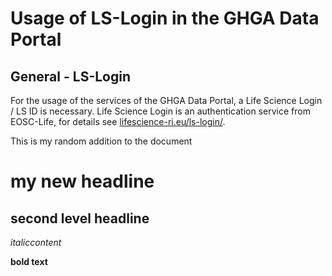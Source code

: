 # Usage of LS-Login in the GHGA Data Portal


## General - LS-Login
For the usage of the services of the GHGA Data Portal, a Life Science Login / LS ID is necessary. Life Science Login is an authentication service from EOSC-Life, for details see [lifescience-ri.eu/ls-login/](https://lifescience-ri.eu/ls-login/).

 This is my random addition to the document

# my new headline

## second level headline

_italiccontent_

**bold text**
